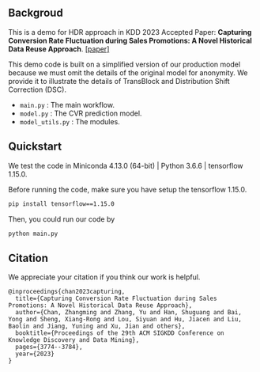 ## Backgroud 

This is a demo for HDR approach in KDD 2023 Accepted Paper: **Capturing Conversion Rate Fluctuation during Sales Promotions: A Novel Historical Data Reuse Approach**. [[paper]](https://arxiv.org/abs/2305.12837) 

This demo code is built on a simplified version of our production model because we must omit the details of the original model for anonymity. We provide it to illustrate the details of TransBlock and Distribution Shift Correction (DSC).

+ `main.py` : The main workflow. 
+ `model.py` : The CVR prediction model. 
+ `model_utils.py` : The modules. 


## Quickstart  

We test the code in Miniconda 4.13.0 (64-bit) | Python 3.6.6 | tensorflow 1.15.0. 

Before running the code, make sure you have setup the tensorflow 1.15.0. 

```bash
pip install tensorflow==1.15.0
```

Then, you could run our code by 

```bash
python main.py
```

## Citation 

We appreciate your citation if you think our work is helpful. 

```
@inproceedings{chan2023capturing,
  title={Capturing Conversion Rate Fluctuation during Sales Promotions: A Novel Historical Data Reuse Approach},
  author={Chan, Zhangming and Zhang, Yu and Han, Shuguang and Bai, Yong and Sheng, Xiang-Rong and Lou, Siyuan and Hu, Jiacen and Liu, Baolin and Jiang, Yuning and Xu, Jian and others},
  booktitle={Proceedings of the 29th ACM SIGKDD Conference on Knowledge Discovery and Data Mining},
  pages={3774--3784},
  year={2023}
}
``` 
